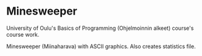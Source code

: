 # Minesweeper
University of Oulu's Basics of Programming (Ohjelmoinnin alkeet) course's course work.

Minesweeper (Miinaharava) with ASCII graphics. Also creates statistics file.
